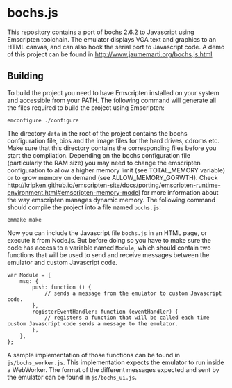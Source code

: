 # bochs.js
This repository contains a port of bochs 2.6.2 to Javascript using Emscripten toolchain.
The emulator displays VGA text and graphics to an HTML canvas, and can also hook the serial port to Javascript code.
A demo of this project can be found in http://www.jaumemarti.org/bochs.js.html
## Building
To build the project you need to have Emscripten installed on your system and accessible from your PATH.
The following command will generate all the files required to build the project using Emscripten:
```{r, engine='sh', configure}
emconfigure ./configure
```
The directory `data` in the root of the project contains the bochs configuration file, bios and the image files for the hard drives, cdroms etc.
Make sure that this directory contains the corresponding files before you start the compilation.
Depending on the bochs configuration file (particularly the RAM size) you may need to change the emscripten configuration to allow a higher memory limit (see TOTAL_MEMORY variable) or to grow memory on demand (see ALLOW_MEMORY_GORWTH).
Check http://kripken.github.io/emscripten-site/docs/porting/emscripten-runtime-environment.html#emscripten-memory-model for more information about the way emscripten manages dynamic memory.
The following command should compile the project into a file named `bochs.js`:
```{r, engine='sh', make}
emmake make
```
Now you can include the Javascript file `bochs.js` in an HTML page, or execute it from Node.js. But before doing so you have to make sure the code has access to a variable named `Module`, which should contain two functions that will be used to send and receive messages between the emulator and custom Javascript code. 
```{r, engine='javascript', Module}
var Module = {
    msg: {
        push: function () {
            // sends a message from the emulator to custom Javascript code.
        },
        registerEventHandler: function (eventHandler) {
            // registers a function that will be called each time custom Javascript code sends a message to the emulator.
        },
    },
};
```
A sample implementation of those functions can be found in `js/bochs_worker.js`. This implementation expects the emulator to run inside a WebWorker.
The format of the different messages expected and sent by the emulator can be found in `js/bochs_ui.js`.

